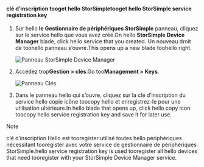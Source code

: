 <!--author=alkohli last changed: 06/22/17-->

#### <a name="tooget-hello-storsimple-service-registration-key"></a><span data-ttu-id="f79f6-101">clé d’inscription tooget hello StorSimple</span><span class="sxs-lookup"><span data-stu-id="f79f6-101">tooget hello StorSimple service registration key</span></span>

1. <span data-ttu-id="f79f6-102">Sur hello **le Gestionnaire de périphériques StorSimple** panneau, cliquez sur le service hello que vous avez créé.</span><span class="sxs-lookup"><span data-stu-id="f79f6-102">On hello **StorSimple Device Manager** blade, click hello service that you created.</span></span> <span data-ttu-id="f79f6-103">Un nouveau droit de toohello panneau s’ouvre.</span><span class="sxs-lookup"><span data-stu-id="f79f6-103">This opens up a new blade toohello right.</span></span>
   
     ![Panneau StorSimple Device Manager](./media/storsimple-8000-get-service-registration-key/createssdevman5.png)

2.  <span data-ttu-id="f79f6-105">Accédez trop**Gestion > clés**.</span><span class="sxs-lookup"><span data-stu-id="f79f6-105">Go too**Management > Keys**.</span></span>
   
     ![Panneau Clés](./media/storsimple-8000-get-service-registration-key/getregkey2.png)

3.  <span data-ttu-id="f79f6-107">Dans le panneau hello qui s’ouvre, cliquez sur la clé d’inscription du service hello copie icône toocopy hello et enregistrez-le pour une utilisation ultérieure.</span><span class="sxs-lookup"><span data-stu-id="f79f6-107">In hello blade that opens up, click hello copy icon toocopy hello service registration key and save it for later use.</span></span>

> [!NOTE]
> <span data-ttu-id="f79f6-108">clé d’inscription Hello est tooregister utilisé toutes hello périphériques nécessitant tooregister avec votre service de gestionnaire de périphériques StorSimple.</span><span class="sxs-lookup"><span data-stu-id="f79f6-108">hello service registration key is used tooregister all hello devices that need tooregister with your StorSimple Device Manager service.</span></span>


